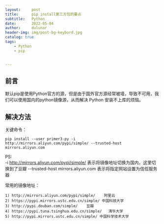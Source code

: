 ```yaml
---
layout:     post
title:      pip install第三方包的要点
subtitle:   Python
date:       2022-05-04
author:     dulunar
header-img: img/post-bg-keybord.jpg
catalog: true
tags:
    - Python
    - pip    
    

---
```


## 前言
默认pip是使用Python官方的源，但是由于国外官方源经常被墙，导致不可用，我们可以使用国内的python镜像源，从而解决 Python 安装不上库的烦恼。

## 解决方法
关键命令：
```shell
pip install --user primer3-py -i http://mirrors.aliyun.com/pypi/simple/ --trusted-host mirrors.aliyun.com
```
PS:  
-i http://mirrors.aliyun.com/pypi/simple/     表示将镜像地址切换为国内，这里切换到了豆瓣
--trusted-host mirrors.aliyun.com    表示将指定网站设置为信任服务器

常用的镜像地址：
```shell
1) http://mirrors.aliyun.com/pypi/simple/    阿里云
2) https://pypi.mirrors.ustc.edu.cn/simple/ 中国科技大学
3) http://pypi.douban.com/simple/    豆瓣
4) https://pypi.tuna.tsinghua.edu.cn/simple/   清华大学
5) http://pypi.mirrors.ustc.edu.cn/simple/ 中国科学技术大学
```

